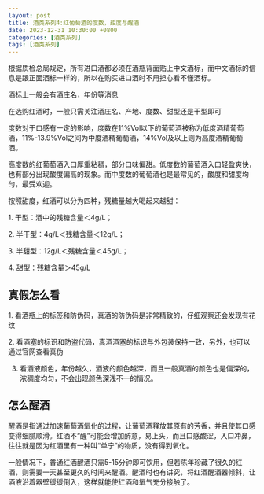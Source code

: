 ```yaml
---
layout: post
title: 酒类系列4:红葡萄酒的度数，甜度与醒酒
date: 2023-12-31 10:30:00 +0800
categories: [酒类系列]
tags: [酒类系列]
---
```

根据质检总局规定，所有进口酒都必须在酒瓶背面贴上中文酒标，而中文酒标的信息是跟正面酒标一样的，所以在购买进口酒时不用担心看不懂酒标。

酒标上一般会有酒庄名，年份等消息

在选购红酒时，一般只需关注酒庄名、产地、度数、甜型还是干型即可

度数对于口感有一定的影响，度数在11%Vol以下的葡萄酒被称为低度酒精葡萄酒，11%-13.9%Vol之间为中度酒精葡萄酒，14%Vol及以上则为高度酒精葡萄酒。

高度数的红葡萄酒入口厚重粘稠，部分口味偏甜。低度数的葡萄酒入口轻盈爽快，也有部分出现酸度偏高的现象。而中度数的葡萄酒也是最常见的，酸度和甜度均匀，最受欢迎。

按照甜度，红酒可以分为四种，残糖量越大喝起来越甜：

1. 干型：酒中的残糖含量＜4g/L；

2. 半干型：4g/L＜残糖含量＜12g/L；

3. 半甜型：12g/L＜残糖含量＜45g/L；

4. 甜型：残糖含量＞45g/L
## 真假怎么看
1. 看酒瓶上的标签和防伪码，真酒的防伪码是非常精致的，仔细观察还会发现有花纹

2. 看酒塞的标识和防盗代码，真酒酒塞的标识与外包装保持一致，另外，也可以通过官网查看真伪

3. 看酒液颜色，年份越久，酒液的颜色越深，而且一般真酒的颜色也是偏深的，浓稠度均匀，不会出现颜色深浅不一的情况。
## 怎么醒酒
醒酒是指通过加速葡萄酒氧化的过程，让葡萄酒释放其原有的芳香，并且使其口感变得细腻顺滑。红酒不“醒”可能会增加醉意，易上头，而且口感酸涩，入口冲鼻，往往就是因为红酒里有一种叫“单宁”的物质，没有得到氧化。

一般情况下，普通红酒醒酒只需5-15分钟即可饮用，但若陈年珍藏了很久的红酒，则需要一天甚至更久的时间来醒酒。醒酒时也有讲究，将红酒醒酒器倾斜，让酒液沿着器壁缓缓倒入，这样就能使红酒和氧气充分接触了。